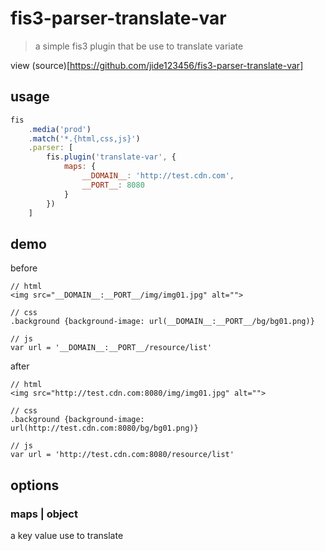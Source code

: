 # fis3-parser-translate-var

> a simple fis3 plugin that be use to translate variate

view (source)[https://github.com/jide123456/fis3-parser-translate-var]

## usage

```javascript
fis
    .media('prod')
    .match('*.{html,css,js}')
    .parser: [
        fis.plugin('translate-var', {
            maps: {
                __DOMAIN__: 'http://test.cdn.com',
                __PORT__: 8080
            }    
        })
    ]
```

## demo

before
```
// html
<img src="__DOMAIN__:__PORT__/img/img01.jpg" alt="">

// css
.background {background-image: url(__DOMAIN__:__PORT__/bg/bg01.png)}

// js
var url = '__DOMAIN__:__PORT__/resource/list'
```

after
```
// html
<img src="http://test.cdn.com:8080/img/img01.jpg" alt="">

// css
.background {background-image: url(http://test.cdn.com:8080/bg/bg01.png)}

// js
var url = 'http://test.cdn.com:8080/resource/list'
```

## options

### maps | object

a key value use to translate
